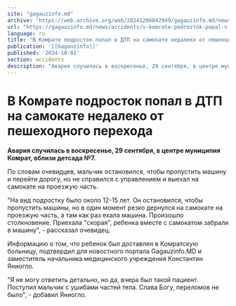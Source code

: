 ```yaml
---
site: "gagauzinfo.md"
archive: "https://web.archive.org/web/20241206042949/gagauzinfo.md/news/accidents/v-komrate-podrostok-popal-v-dtp-na-samokate-nedaleko-ot-peshehodnogo-perehoda"
url: "https://gagauzinfo.md/news/accidents/v-komrate-podrostok-popal-v-dtp-na-samokate-nedaleko-ot-peshehodnogo-perehoda"
language: ru
title: "В Комрате подросток попал в ДТП на самокате недалеко от пешеходного перехода"
publication: '[[Gagauzinfo]]'
published: '2024-10-01'
section: accidents
description: "Авария случилась в воскресенье, 29 сентября, в центре муниципия Комрат, вблизи детсада №7."
---
```


# В Комрате подросток попал в ДТП на самокате недалеко от пешеходного перехода

**Авария случилась в воскресенье, 29 сентября, в центре муниципия Комрат, вблизи детсада №7.**

По словам очевидцев, мальчик остановился, чтобы пропустить машину и перейти дорогу, но не справился с управлением и выехал на самокате на проезжую часть.

"На вид подростку было около 12-15 лет. Он остановился, чтобы пропустить машины, но в один момент резко дернулся на самокате на проезжую часть, а там как раз ехала машина. Произошло столкновение. Приехала "скорая", ребенка вместе с самокатом забрали в машину", - рассказал очевидец.

Информацию о том, что ребенок был доставлен в Комратскую больницу, подтвердил для новостного портала Gagauzinfo.MD и заместитель начальника медицинского учреждения Константин Яниогло.

"Я не могу ответить детально, но да, вчера был такой пациент. Поступил мальчик с ушибами частей тела. Слава Богу, переломов не было", - добавил Яниогло.